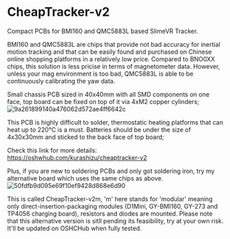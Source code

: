 # CheapTracker-v2
Compact PCBs for BMI160 and QMC5883L based SlimeVR Tracker.

BMI160 and QMC5883L are chips that provide not bad accuracy for inertial motion tracking and that can be easily found and purchased on Chinese online shopping platforms in a relatively low price.
Compared to BNO0XX chips, this solution is less pricise in terms of magnetometer data. However, unless your mag environment is too bad, QMC5883L is able to be continuously calibrating the yaw data.

Small chassis PCB sized in 40x40mm with all SMD components on one face, top board can be fixed on top of it via 4xM2 copper cylinders;
![9a261899140a476062d572ae4ff6642c](https://github.com/user-attachments/assets/1671dfb4-029b-4634-9b05-9d3a2221aa4e)

This PCB is highly difficult to solder, thermostatic heating platforms that can heat up to 220℃ is a must.
Batteries should be under the size of 4x30x30mm and sticked to the back face of top board;

Check this link for more details:
https://oshwhub.com/kurashizu/cheaptracker-v2

Plus, if you are new to soldering PCBs and only got soldering iron, try my alternative board which uses the same chips as above.
![50fdfb9d095e69f10ef9428d868e6d90](https://github.com/user-attachments/assets/44470f45-6ab3-4efe-a010-ea570b93c051)

This is called CheapTracker-v2m, 'm' here stands for 'modular' meaning only direct-insertion-packaging modules (D1Mini, GY-BMI160, GY-273 and TP4056 charging board), resistors and diodes are mounted.
Please note that this alternative version is sitll pending its feasibility, try at your own risk. It'll be updated on OSHCHub when fully tested.
